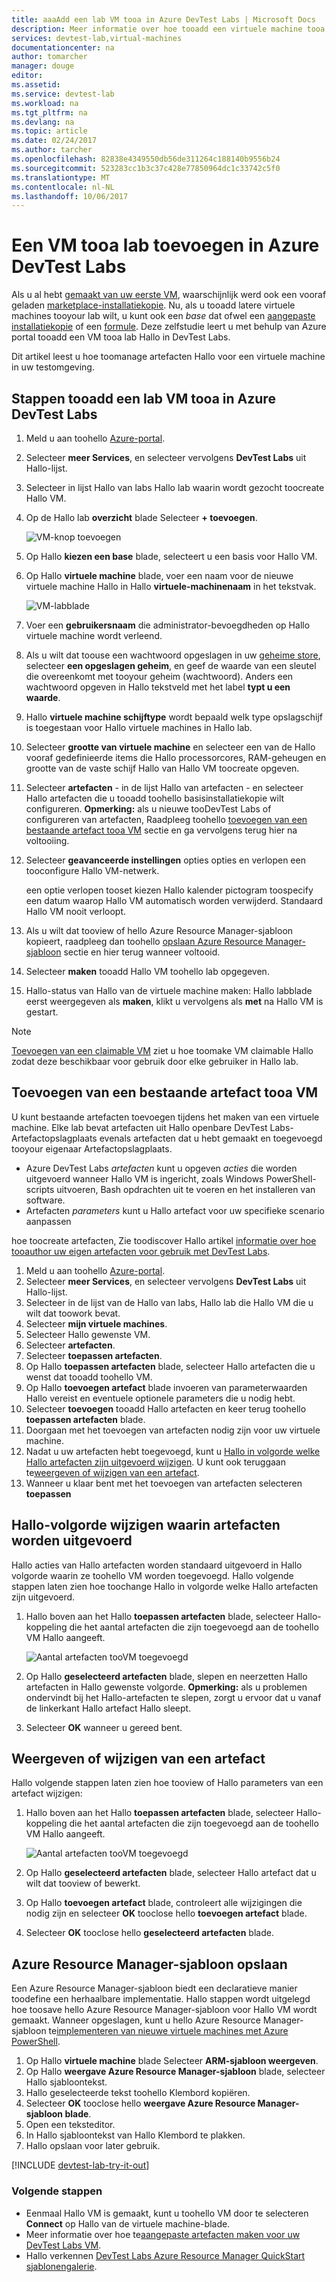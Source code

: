 ```yaml
---
title: aaaAdd een lab VM tooa in Azure DevTest Labs | Microsoft Docs
description: Meer informatie over hoe tooadd een virtuele machine tooa lab in Azure DevTest Labs
services: devtest-lab,virtual-machines
documentationcenter: na
author: tomarcher
manager: douge
editor: 
ms.assetid: 
ms.service: devtest-lab
ms.workload: na
ms.tgt_pltfrm: na
ms.devlang: na
ms.topic: article
ms.date: 02/24/2017
ms.author: tarcher
ms.openlocfilehash: 82838e4349550db56de311264c188140b9556b24
ms.sourcegitcommit: 523283cc1b3c37c428e77850964dc1c33742c5f0
ms.translationtype: MT
ms.contentlocale: nl-NL
ms.lasthandoff: 10/06/2017
---
```

# <a name="add-a-vm-tooa-lab-in-azure-devtest-labs"></a>Een VM tooa lab toevoegen in Azure DevTest Labs
Als u al hebt [gemaakt van uw eerste VM](devtest-lab-create-first-vm.md), waarschijnlijk werd ook een vooraf geladen [marketplace-installatiekopie](devtest-lab-configure-marketplace-images.md). Nu, als u tooadd latere virtuele machines tooyour lab wilt, u kunt ook een *base* dat ofwel een [aangepaste installatiekopie](devtest-lab-create-template.md) of een [formule](devtest-lab-manage-formulas.md). Deze zelfstudie leert u met behulp van Azure portal tooadd een VM tooa lab Hallo in DevTest Labs.

Dit artikel leest u hoe toomanage artefacten Hallo voor een virtuele machine in uw testomgeving.

## <a name="steps-tooadd-a-vm-tooa-lab-in-azure-devtest-labs"></a>Stappen tooadd een lab VM tooa in Azure DevTest Labs
1. Meld u aan toohello [Azure-portal](http://go.microsoft.com/fwlink/p/?LinkID=525040).
1. Selecteer **meer Services**, en selecteer vervolgens **DevTest Labs** uit Hallo-lijst.
1. Selecteer in lijst Hallo van labs Hallo lab waarin wordt gezocht toocreate Hallo VM.  
1. Op de Hallo lab **overzicht** blade Selecteer **+ toevoegen**.  

    ![VM-knop toevoegen](./media/devtest-lab-add-vm/devtestlab-home-blade-add-vm.png)

1. Op Hallo **kiezen een base** blade, selecteert u een basis voor Hallo VM.
1. Op Hallo **virtuele machine** blade, voer een naam voor de nieuwe virtuele machine Hallo in Hallo **virtuele-machinenaam** in het tekstvak.

    ![VM-labblade](./media/devtest-lab-add-vm/devtestlab-lab-vm-blade.png)

1. Voer een **gebruikersnaam** die administrator-bevoegdheden op Hallo virtuele machine wordt verleend.  
1. Als u wilt dat toouse een wachtwoord opgeslagen in uw [geheime store](https://azure.microsoft.com/updates/azure-devtest-labs-keep-your-secrets-safe-and-easy-to-use-with-the-new-personal-secret-store), selecteer **een opgeslagen geheim**, en geef de waarde van een sleutel die overeenkomt met tooyour geheim (wachtwoord). Anders een wachtwoord opgeven in Hallo tekstveld met het label **typt u een waarde**.
1. Hallo **virtuele machine schijftype** wordt bepaald welk type opslagschijf is toegestaan voor Hallo virtuele machines in Hallo lab.
1. Selecteer **grootte van virtuele machine** en selecteer een van de Hallo vooraf gedefinieerde items die Hallo processorcores, RAM-geheugen en grootte van de vaste schijf Hallo van Hallo VM toocreate opgeven.
1. Selecteer **artefacten** - in de lijst Hallo van artefacten - en selecteer Hallo artefacten die u tooadd toohello basisinstallatiekopie wilt configureren.
    **Opmerking:** als u nieuwe tooDevTest Labs of configureren van artefacten, Raadpleeg toohello [toevoegen van een bestaande artefact tooa VM](#add-an-existing-artifact-to-a-vm) sectie en ga vervolgens terug hier na voltooiing.
1. Selecteer **geavanceerde instellingen** opties opties en verlopen een tooconfigure Hallo VM-netwerk. 

   een optie verlopen tooset kiezen Hallo kalender pictogram toospecify een datum waarop Hallo VM automatisch worden verwijderd.  Standaard Hallo VM nooit verloopt. 
1. Als u wilt dat tooview of hello Azure Resource Manager-sjabloon kopieert, raadpleeg dan toohello [opslaan Azure Resource Manager-sjabloon](#save-azure-resource-manager-template) sectie en hier terug wanneer voltooid.
1. Selecteer **maken** tooadd Hallo VM toohello lab opgegeven.
1. Hallo-status van Hallo van de virtuele machine maken: Hallo labblade eerst weergegeven als **maken**, klikt u vervolgens als **met** na Hallo VM is gestart.

> [!NOTE]
> [Toevoegen van een claimable VM](devtest-lab-add-claimable-vm.md) ziet u hoe toomake VM claimable Hallo zodat deze beschikbaar voor gebruik door elke gebruiker in Hallo lab.
>
>

## <a name="add-an-existing-artifact-tooa-vm"></a>Toevoegen van een bestaande artefact tooa VM
U kunt bestaande artefacten toevoegen tijdens het maken van een virtuele machine. Elke lab bevat artefacten uit Hallo openbare DevTest Labs-Artefactopslagplaats evenals artefacten dat u hebt gemaakt en toegevoegd tooyour eigenaar Artefactopslagplaats.

* Azure DevTest Labs *artefacten* kunt u opgeven *acties* die worden uitgevoerd wanneer Hallo VM is ingericht, zoals Windows PowerShell-scripts uitvoeren, Bash opdrachten uit te voeren en het installeren van software.
* Artefacten *parameters* kunt u Hallo artefact voor uw specifieke scenario aanpassen

hoe toocreate artefacten, Zie toodiscover Hallo artikel [informatie over hoe tooauthor uw eigen artefacten voor gebruik met DevTest Labs](devtest-lab-artifact-author.md).

1. Meld u aan toohello [Azure-portal](http://go.microsoft.com/fwlink/p/?LinkID=525040).
1. Selecteer **meer Services**, en selecteer vervolgens **DevTest Labs** uit Hallo-lijst.
1. Selecteer in de lijst van de Hallo van labs, Hallo lab die Hallo VM die u wilt dat toowork bevat.  
1. Selecteer **mijn virtuele machines**.
1. Selecteer Hallo gewenste VM.
1. Selecteer **artefacten**. 
1. Selecteer **toepassen artefacten**.
1. Op Hallo **toepassen artefacten** blade, selecteer Hallo artefacten die u wenst dat tooadd toohello VM.
1. Op Hallo **toevoegen artefact** blade invoeren van parameterwaarden Hallo vereist en eventuele optionele parameters die u nodig hebt.  
1. Selecteer **toevoegen** tooadd Hallo artefacten en keer terug toohello **toepassen artefacten** blade.
1. Doorgaan met het toevoegen van artefacten nodig zijn voor uw virtuele machine.
1. Nadat u uw artefacten hebt toegevoegd, kunt u [Hallo in volgorde welke Hallo artefacten zijn uitgevoerd wijzigen](#change-the-order-in-which-artifacts-are-run). U kunt ook teruggaan te[weergeven of wijzigen van een artefact](#view-or-modify-an-artifact).
1. Wanneer u klaar bent met het toevoegen van artefacten selecteren **toepassen**

## <a name="change-hello-order-in-which-artifacts-are-run"></a>Hallo-volgorde wijzigen waarin artefacten worden uitgevoerd
Hallo acties van Hallo artefacten worden standaard uitgevoerd in Hallo volgorde waarin ze toohello VM worden toegevoegd. Hallo volgende stappen laten zien hoe toochange Hallo in volgorde welke Hallo artefacten zijn uitgevoerd.

1. Hallo boven aan het Hallo **toepassen artefacten** blade, selecteer Hallo-koppeling die het aantal artefacten die zijn toegevoegd aan de toohello VM Hallo aangeeft.
   
    ![Aantal artefacten tooVM toegevoegd](./media/devtest-lab-add-vm-with-artifacts/devtestlab-add-artifacts-blade-selected-artifacts.png)
1. Op Hallo **geselecteerd artefacten** blade, slepen en neerzetten Hallo artefacten in Hallo gewenste volgorde. **Opmerking:** als u problemen ondervindt bij het Hallo-artefacten te slepen, zorgt u ervoor dat u vanaf de linkerkant Hallo artefact Hallo sleept. 
1. Selecteer **OK** wanneer u gereed bent.  

## <a name="view-or-modify-an-artifact"></a>Weergeven of wijzigen van een artefact
Hallo volgende stappen laten zien hoe tooview of Hallo parameters van een artefact wijzigen:

1. Hallo boven aan het Hallo **toepassen artefacten** blade, selecteer Hallo-koppeling die het aantal artefacten die zijn toegevoegd aan de toohello VM Hallo aangeeft.
   
    ![Aantal artefacten tooVM toegevoegd](./media/devtest-lab-add-vm-with-artifacts/devtestlab-add-artifacts-blade-selected-artifacts.png)
1. Op Hallo **geselecteerd artefacten** blade, selecteer Hallo artefact dat u wilt dat tooview of bewerkt.  
1. Op Hallo **toevoegen artefact** blade, controleert alle wijzigingen die nodig zijn en selecteer **OK** tooclose hello **toevoegen artefact** blade.
1. Selecteer **OK** tooclose hello **geselecteerd artefacten** blade.

## <a name="save-azure-resource-manager-template"></a>Azure Resource Manager-sjabloon opslaan
Een Azure Resource Manager-sjabloon biedt een declaratieve manier toodefine een herhaalbare implementatie. Hallo stappen wordt uitgelegd hoe toosave hello Azure Resource Manager-sjabloon voor Hallo VM wordt gemaakt.
Wanneer opgeslagen, kunt u hello Azure Resource Manager-sjabloon te[implementeren van nieuwe virtuele machines met Azure PowerShell](../azure-resource-manager/resource-group-overview.md#template-deployment).

1. Op Hallo **virtuele machine** blade Selecteer **ARM-sjabloon weergeven**.
2. Op Hallo **weergave Azure Resource Manager-sjabloon** blade, selecteer Hallo sjabloontekst.
3. Hallo geselecteerde tekst toohello Klembord kopiëren.
4. Selecteer **OK** tooclose hello **weergave Azure Resource Manager-sjabloon blade**.
5. Open een teksteditor.
6. In Hallo sjabloontekst van Hallo Klembord te plakken.
7. Hallo opslaan voor later gebruik.

[!INCLUDE [devtest-lab-try-it-out](../../includes/devtest-lab-try-it-out.md)]

### <a name="next-steps"></a>Volgende stappen
* Eenmaal Hallo VM is gemaakt, kunt u toohello VM door te selecteren **Connect** op Hallo van de virtuele machine-blade.
* Meer informatie over hoe te[aangepaste artefacten maken voor uw DevTest Labs VM](devtest-lab-artifact-author.md).
* Hallo verkennen [DevTest Labs Azure Resource Manager QuickStart sjablonengalerie](https://github.com/Azure/azure-devtestlab/tree/master/Samples).
